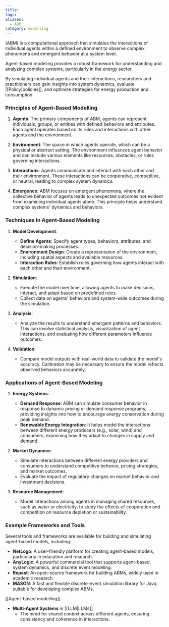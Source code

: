 ```yaml
---
title: 
tags: 
aliases:
  - ABM
category: modelling
---
```

(ABM) is a computational approach that simulates the interactions of individual agents within a defined environment to observe complex phenomena and emergent behavior at a system level. 

Agent-based modeling provides a robust framework for understanding and analyzing complex systems, particularly in the energy sector. 

By simulating individual agents and their interactions, researchers and practitioners can gain insights into system dynamics, evaluate [[Policy|policies]], and optimize strategies for energy production and consumption.
### Principles of Agent-Based Modelling

1. **Agents**: The primary components of ABM, agents can represent individuals, groups, or entities with defined behaviors and attributes. Each agent operates based on its rules and interactions with other agents and the environment.

2. **Environment**: The space in which agents operate, which can be a physical or abstract setting. The environment influences agent behavior and can include various elements like resources, obstacles, or rules governing interactions.

3. **Interactions**: Agents communicate and interact with each other and their environment. These interactions can be cooperative, competitive, or neutral, leading to complex system dynamics.

4. **Emergence**: ABM focuses on emergent phenomena, where the collective behavior of agents leads to unexpected outcomes not evident from examining individual agents alone. This principle helps understand complex systems' dynamics and behaviors.

### Techniques in Agent-Based Modeling

1. **Model Development**: 
   - **Define Agents**: Specify agent types, behaviors, attributes, and decision-making processes.
   - **Environment Design**: Create a representation of the environment, including spatial aspects and available resources.
   - **Interaction Rules**: Establish rules governing how agents interact with each other and their environment.

2. **Simulation**: 
   - Execute the model over time, allowing agents to make decisions, interact, and adapt based on predefined rules.
   - Collect data on agents' behaviors and system-wide outcomes during the simulation.

3. **Analysis**: 
   - Analyze the results to understand emergent patterns and behaviors. This can involve statistical analysis, visualization of agent interactions, and evaluating how different parameters influence outcomes.

4. **Validation**: 
   - Compare model outputs with real-world data to validate the model's accuracy. Calibration may be necessary to ensure the model reflects observed behaviors accurately.

### Applications of Agent-Based Modeling

1. **Energy Systems**: 
   - **Demand Response**: ABM can simulate consumer behavior in response to dynamic pricing or demand response programs, providing insights into how to encourage energy conservation during peak demand.
   - **Renewable Energy Integration**: It helps model the interactions between different energy producers (e.g., solar, wind) and consumers, examining how they adapt to changes in supply and demand.

2. **Market Dynamics**: 
   - Simulate interactions between different energy providers and consumers to understand competitive behavior, pricing strategies, and market outcomes.
   - Evaluate the impact of regulatory changes on market behavior and investment decisions.

3. **Resource Management**: 
   - Model interactions among agents in managing shared resources, such as water or electricity, to study the effects of cooperation and competition on resource depletion or sustainability.

### Example Frameworks and Tools

Several tools and frameworks are available for building and simulating agent-based models, including:

- **NetLogo**: A user-friendly platform for creating agent-based models, particularly in education and research.
- **AnyLogic**: A powerful commercial tool that supports agent-based, system dynamics, and discrete event modeling.
- **Repast**: An open-source framework for building ABMs, widely used in academic research.
- **MASON**: A fast and flexible discrete-event simulation library for Java, suitable for developing complex ABMs.

[[Agent-based modelling]]
- **Multi-Agent Systems** in [[LLM|LLMs]]
  - The need for shared context across different agents, ensuring consistency and coherence in interactions.
